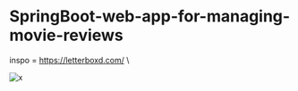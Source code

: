 # SpringBoot-web-app-for-managing-movie-reviews
inspo = https://letterboxd.com/ \

![x](https://github.com/user-attachments/assets/c533fbad-4085-436b-b909-5337bad9f999)


